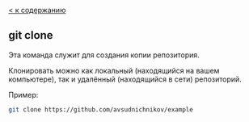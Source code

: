 [< к содержанию](./readme.md)


## git clone

Эта команда служит для создания копии репозитория.

Клонировать можно как локальный (находящийся на вашем компьютере), так и удалённый (находящийся в сети) репозиторий.

Пример:
```bash
git clone https://github.com/avsudnichnikov/example
```
